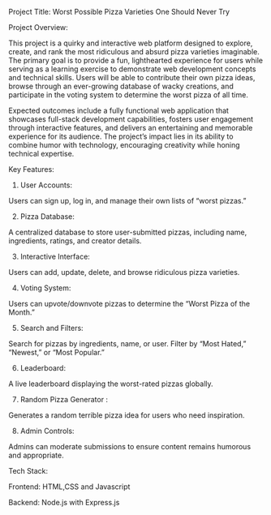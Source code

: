 Project Title:
Worst Possible Pizza Varieties One Should Never Try

Project Overview:

This project is a quirky and interactive web platform designed to explore, create, and rank the most ridiculous and absurd pizza varieties imaginable. The primary goal is to provide a fun, lighthearted experience for users while serving as a learning exercise to demonstrate web development concepts and technical skills. Users will be able to contribute their own pizza ideas, browse through an ever-growing database of wacky creations, and participate in the voting system to determine the worst pizza of all time.

Expected outcomes include a fully functional web application that showcases full-stack development capabilities, fosters user engagement through interactive features, and delivers an entertaining and memorable experience for its audience. The project’s impact lies in its ability to combine humor with technology, encouraging creativity while honing technical expertise.

Key Features:

1. User Accounts:

Users can sign up, log in, and manage their own lists of “worst pizzas.”

2. Pizza Database:

A centralized database to store user-submitted pizzas, including name, ingredients, ratings, and creator details.

3. Interactive Interface:

Users can add, update, delete, and browse ridiculous pizza varieties.

4. Voting System:

Users can upvote/downvote pizzas to determine the “Worst Pizza of the Month.”

5. Search and Filters:

Search for pizzas by ingredients, name, or user. Filter by “Most Hated,” “Newest,” or “Most Popular.”

6. Leaderboard:

A live leaderboard displaying the worst-rated pizzas globally.

7. Random Pizza Generator :

Generates a random terrible pizza idea for users who need inspiration.

8. Admin Controls:

Admins can moderate submissions to ensure content remains humorous and appropriate.

Tech Stack:

Frontend: HTML,CSS and Javascript

Backend: Node.js with Express.js